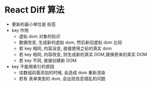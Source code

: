 # React Diff 算法

-   更新的最小单位是 标签
-   key 作用
    -   虚拟 dom 对象的标识
    -   数据改变, 生成新的虚拟 dom, 然后新旧虚拟 dom 比较
    -   若 key 相同, 内容没变, 直接使用之前的真实 dom
    -   若 key 相同, 内容改变, 则生成新的真实 DOM,替换原来的真实 DOM
    -   若 key 不同, 直接创建新 DOM
-   key 不能用索引的原因
    -   往数组前面添加的时候, 会造成 dom 重新渲染
    -   若有 表单类型的 dom, 会出现信息错乱的问题
